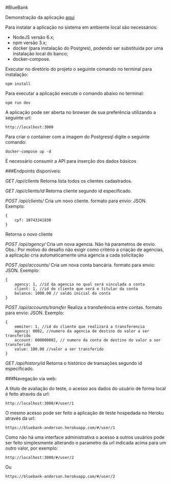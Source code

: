 #BlueBank

Demonstração da aplicação [aqui](https://bluebank-anderson.herokuapp.com/#/user/1)

Para instalar a aplicação no sistema em ambiente local são necessários:

* NodeJS versão 6.x;
* npm versão 3.x;
* docker (para instalação do Postgres), podendo ser substituida por uma instalação local do banco;
* docker-compose.

Executar no diretório do projeto o seguinte comando no terminal para instalação:
```
npm install
```
Para executar a aplicação execute o comando abaixo no terminal:
```
npm run dev
```

A aplicação pode ser aberta no browser de sua preferência utilizando a seguinte url:
```
http://localhost:3000
```

Para criar o container com a imagem do Postgresql digite o seguinte comando:
```
docker-compose up -d
```


É necessário consumir a API para inserção dos dados básicos

###Endpoints disponiveis:

*GET /api/clients*
Retorna lista todos os clientes cadastrados.

*GET /api/clients/id*
Retorna cliente segundo id especificado.

*POST /api/clients/*
Cria um novo cliente.
formato para envio: JSON.
Exemplo: 
```
{
	cpf: 10743341830
}
```
Retorna o novo cliente


*POST /api/agency/*
Cria um nova agencia.
Não há parametros de envio.
Obs.: Por motivo do desafio não exigir como critério a criação de agencias, a aplicação cria automaticamente uma agencia a cada solicitação


*POST /api/accounts/*
Cria um nova conta bancária.
formato para envio: JSON.
Exemplo: 
```
{
	agency: 1, //id da agencia no qual será vinculada a conta
	client: 1, //id do cliente que será o titular da conta
	balance: 1000.00 // saldo inicial da conta
}
```

*POST /api/accounts/transfer*
Realiza a transferência entre contas.
formato para envio: JSON.
Exemplo: 
```
{
	emmiter: 1, //id do cliente que realizará a transferencia
	agency: 0002, //numero da agencia de destino do valor a ser transferido
	account: 000000002, // numero da conta de destino do valor a ser transferido
	value: 100.00 //valor a ser transferido
}
```

*GET /api/history/id*
Retorna o histórico de transações segundo id especificado.


###Navegação via web:

A titulo de avaliação do teste, o acesso aos dados do usuário de forma local é feito através da url:
```
http://localhost:3000/#/user/1
```
O mesmo acesso pode ser feito a aplicação de teste hospedada no Heroku através da url:

```
https://bluebank-anderson.herokuapp.com/#/user/1
```

Como não há uma interface administrativa o acesso a outros usuários pode ser feito simplesmente alterando o parametro da url indicada acima para um outro valor, por exemplo:
```
http://localhost:3000/#/user/2
```
Ou

```
https://bluebank-anderson.herokuapp.com/#/user/2
```